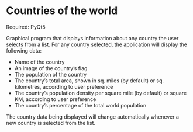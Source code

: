 # Countries of the world
Required: PyQt5

Graphical program that displays information about any country the user selects from a list.
For any country selected, the application will display the following data:

* Name of the country
* An image of the country’s flag
* The population of the country
* The country’s total area, shown in sq. miles (by default) or sq. kilometres, according to user preference
* The country’s population density per square mile (by default) or square KM, according to user preference
* The country’s percentage of the total world population

The country data being displayed will change automatically whenever a new country is selected from the list.
